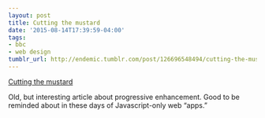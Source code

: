 ```yaml
---
layout: post
title: Cutting the mustard
date: '2015-08-14T17:39:59-04:00'
tags:
- bbc
- web design
tumblr_url: http://endemic.tumblr.com/post/126696548494/cutting-the-mustard
---
```

[Cutting the mustard](http://responsivenews.co.uk/post/18948466399/cutting-the-mustard)  

Old, but interesting article about progressive enhancement. Good to be reminded about in these days of Javascript-only web “apps.”

